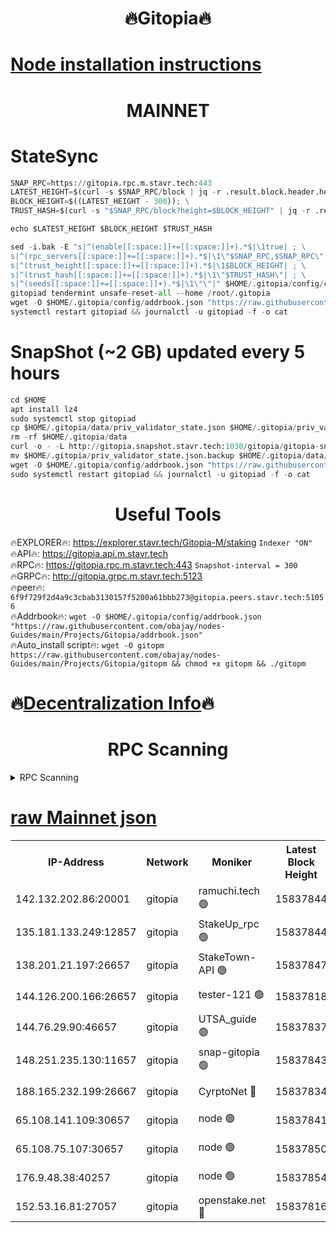 <h1 align="center"> 🔥Gitopia🔥</h1>

[Node installation instructions](https://github.com/obajay/nodes-Guides/tree/main/Projects/Gitopia)
=

<h1 align="center"> MAINNET</h1>

# StateSync
```python
SNAP_RPC=https://gitopia.rpc.m.stavr.tech:443
LATEST_HEIGHT=$(curl -s $SNAP_RPC/block | jq -r .result.block.header.height); \
BLOCK_HEIGHT=$((LATEST_HEIGHT - 300)); \
TRUST_HASH=$(curl -s "$SNAP_RPC/block?height=$BLOCK_HEIGHT" | jq -r .result.block_id.hash)

echo $LATEST_HEIGHT $BLOCK_HEIGHT $TRUST_HASH

sed -i.bak -E "s|^(enable[[:space:]]+=[[:space:]]+).*$|\1true| ; \
s|^(rpc_servers[[:space:]]+=[[:space:]]+).*$|\1\"$SNAP_RPC,$SNAP_RPC\"| ; \
s|^(trust_height[[:space:]]+=[[:space:]]+).*$|\1$BLOCK_HEIGHT| ; \
s|^(trust_hash[[:space:]]+=[[:space:]]+).*$|\1\"$TRUST_HASH\"| ; \
s|^(seeds[[:space:]]+=[[:space:]]+).*$|\1\"\"|" $HOME/.gitopia/config/config.toml
gitopiad tendermint unsafe-reset-all --home /root/.gitopia
wget -O $HOME/.gitopia/config/addrbook.json "https://raw.githubusercontent.com/obajay/nodes-Guides/main/Projects/Gitopia/addrbook.json"
systemctl restart gitopiad && journalctl -u gitopiad -f -o cat
```
# SnapShot (~2 GB) updated every 5 hours
```python
cd $HOME
apt install lz4
sudo systemctl stop gitopiad
cp $HOME/.gitopia/data/priv_validator_state.json $HOME/.gitopia/priv_validator_state.json.backup
rm -rf $HOME/.gitopia/data
curl -o - -L http://gitopia.snapshot.stavr.tech:1030/gitopia/gitopia-snap.tar.lz4 | lz4 -c -d - | tar -x -C $HOME/.gitopia --strip-components 2
mv $HOME/.gitopia/priv_validator_state.json.backup $HOME/.gitopia/data/priv_validator_state.json
wget -O $HOME/.gitopia/config/addrbook.json "https://raw.githubusercontent.com/obajay/nodes-Guides/main/Projects/Gitopia/addrbook.json"
sudo systemctl restart gitopiad && journalctl -u gitopiad -f -o cat
```
 <h1 align="center"> Useful Tools</h1>

🔥EXPLORER🔥:      https://explorer.stavr.tech/Gitopia-M/staking  `Indexer "ON"` \
🔥API🔥: 			 		 https://gitopia.api.m.stavr.tech \
🔥RPC🔥:           https://gitopia.rpc.m.stavr.tech:443              `Snapshot-interval = 300` \
🔥GRPC🔥:          http://gitopia.grpc.m.stavr.tech:5123 \
🔥peer🔥:					 `6f9f729f2d4a9c3cbab3130157f5200a61bbb273@gitopia.peers.stavr.tech:51056` \
🔥Addrbook🔥:    ```wget -O $HOME/.gitopia/config/addrbook.json "https://raw.githubusercontent.com/obajay/nodes-Guides/main/Projects/Gitopia/addrbook.json"``` \
🔥Auto_install script🔥: ```wget -O gitopm https://raw.githubusercontent.com/obajay/nodes-Guides/main/Projects/Gitopia/gitopm && chmod +x gitopm && ./gitopm```

🔥[Decentralization Info](https://github.com/obajay/StateSync-snapshots/tree/main/Projects/Gitopia/Decentralization)🔥
=

<h1 align="center"> RPC Scanning</h1>

<details>
<summary>RPC Scanning</summary>

<h2 align="center"> We scan nodes in real time every 4 hours. And we provide the final result of RPC endpoints.
We cannot influence the operation of these nodes in any way. </h2>


```python
If Voting Power is higher than 0 --> then the Node is a validator of the network and may be subject to attack and be a potential threat to the chain.
```
```python
We marked such validators with a red symbol
```

</details>

[raw Mainnet json](https://rpc-check.gitopm.stavr.tech/gitopm/rpc-gitopm-result.json)
=

<table><tr><th>IP-Address</th><th>Network</th><th>Moniker</th><th>Latest Block Height</th><th>Earliest Block Height</th><th>Catching Up</th><th>Tx Index</th><th>Voting Power</th><th>Scan Time</th></tr><tr><td>142.132.202.86:20001</td><td>gitopia</td><td>ramuchi.tech 🟢</td><td>15837844</td><td>6548337</td><td>False</td><td>on</td><td>0</td><td>2024-03-24T09:43:28.249555356UTC</td></tr><tr><td>135.181.133.249:12857</td><td>gitopia</td><td>StakeUp_rpc 🟢</td><td>15837844</td><td>8010001</td><td>False</td><td>on</td><td>0</td><td>2024-03-24T09:43:28.539015800UTC</td></tr><tr><td>138.201.21.197:26657</td><td>gitopia</td><td>StakeTown-API 🟢</td><td>15837847</td><td>12733501</td><td>False</td><td>on</td><td>0</td><td>2024-03-24T09:43:32.950106163UTC</td></tr><tr><td>144.126.200.166:26657</td><td>gitopia</td><td>tester-121 🟢</td><td>15837818</td><td>12832814</td><td>False</td><td>off</td><td>0</td><td>2024-03-24T09:42:47.591526637UTC</td></tr><tr><td>144.76.29.90:46657</td><td>gitopia</td><td>UTSA_guide 🟢</td><td>15837837</td><td>13035301</td><td>False</td><td>on</td><td>0</td><td>2024-03-24T09:43:17.154462248UTC</td></tr><tr><td>148.251.235.130:11657</td><td>gitopia</td><td>snap-gitopia 🟢</td><td>15837843</td><td>14941501</td><td>False</td><td>on</td><td>0</td><td>2024-03-24T09:43:26.003391137UTC</td></tr><tr><td>188.165.232.199:26667</td><td>gitopia</td><td>CyrptoNet 🔴</td><td>15837834</td><td>15044042</td><td>False</td><td>off</td><td>18697</td><td>2024-03-24T09:43:12.872678672UTC</td></tr><tr><td>65.108.141.109:30657</td><td>gitopia</td><td>node 🟢</td><td>15837841</td><td>15095965</td><td>False</td><td>on</td><td>0</td><td>2024-03-24T09:43:23.635015500UTC</td></tr><tr><td>65.108.75.107:30657</td><td>gitopia</td><td>node 🟢</td><td>15837850</td><td>15146660</td><td>False</td><td>on</td><td>0</td><td>2024-03-24T09:43:37.314071901UTC</td></tr><tr><td>176.9.48.38:40257</td><td>gitopia</td><td>node 🟢</td><td>15837854</td><td>15437001</td><td>False</td><td>on</td><td>0</td><td>2024-03-24T09:43:43.673750427UTC</td></tr><tr><td>152.53.16.81:27057</td><td>gitopia</td><td>openstake.net 🔴</td><td>15837816</td><td>15603701</td><td>False</td><td>off</td><td>61686</td><td>2024-03-24T09:42:45.200038757UTC</td></tr></table>
